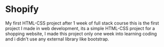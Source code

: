 # Shopify

My first HTML-CSS project after 1 week of full stack course
this is the first project I made in web development, its a simple HTML-CSS project for a shopping website, I made this project only one week into learning coding and i didn't use any external library like bootstrap.

